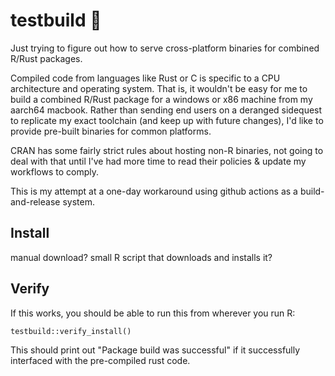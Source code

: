 # testbuild 🔨

Just trying to figure out how to serve cross-platform binaries for combined R/Rust packages.

Compiled code from languages like Rust or C is specific to a CPU architecture and operating system. That is, it wouldn't be easy for me to build a combined R/Rust package for a windows or x86 machine from my aarch64 macbook. Rather than sending end users on a deranged sidequest to replicate my exact toolchain (and keep up with future changes), I'd like to provide pre-built binaries for common platforms.

CRAN has some fairly strict rules about hosting non-R binaries, not going to deal with that until I've had more time to read their policies & update my workflows to comply.

This is my attempt at a one-day workaround using github actions as a build-and-release system.

## Install

manual download? small R script that downloads and installs it?

## Verify

If this works, you should be able to run this from wherever you run R:

```{r}
testbuild::verify_install()
```

This should print out "Package build was successful" if it successfully interfaced with the pre-compiled rust code.
